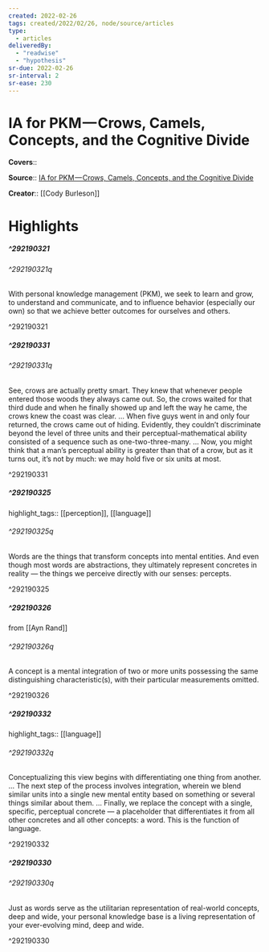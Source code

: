 ```yaml
---
created: 2022-02-26
tags: created/2022/02/26, node/source/articles
type: 
  - articles
deliveredBy: 
  - "readwise"
  - "hypothesis"
sr-due: 2022-02-26
sr-interval: 2
sr-ease: 230
---
```

# IA for PKM — Crows, Camels, Concepts, and the Cognitive Divide

**Covers**:: 

**Source**:: [IA for PKM — Crows, Camels, Concepts, and the Cognitive Divide](https://cody-burleson.medium.com/ia-for-pkm-crows-camels-concepts-and-the-cognitive-divide-7523c0bfa5eb)

**Creator**:: [[Cody Burleson]]

# Highlights
##### ^292190321



###### ^292190321q

With personal knowledge management (PKM), we seek to learn and grow, to understand and communicate, and to influence behavior (especially our own) so that we achieve better outcomes for ourselves and others. 

^292190321

##### ^292190331



###### ^292190331q

See, crows are actually pretty smart. They knew that whenever people entered those woods they always came out. So, the crows waited for that third dude and when he finally showed up and left the way he came, the crows knew the coast was clear. ... When five guys went in and only four returned, the crows came out of hiding. Evidently, they couldn’t discriminate beyond the level of three units and their perceptual-mathematical ability consisted of a sequence such as one-two-three-many. ... Now, you might think that a man’s perceptual ability is greater than that of a crow, but as it turns out, it’s not by much: we may hold five or six units at most. 

^292190331

##### ^292190325

highlight_tags:: [[perception]], [[language]]   

###### ^292190325q

Words are the things that transform concepts into mental entities. And even though most words are abstractions, they ultimately represent concretes in reality — the things we perceive directly with our senses: percepts. 

^292190325

##### ^292190326



from [[Ayn Rand]]  

###### ^292190326q

A concept is a mental integration of two or more units possessing the same distinguishing characteristic(s), with their particular measurements omitted. 

^292190326

##### ^292190332

highlight_tags:: [[language]]   

###### ^292190332q

Conceptualizing this view begins with differentiating one thing from another. ... The next step of the process involves integration, wherein we blend similar units into a single new mental entity based on something or several things similar about them. ... Finally, we replace the concept with a single, specific, perceptual concrete — a placeholder that differentiates it from all other concretes and all other concepts: a word. This is the function of language. 

^292190332

##### ^292190330



###### ^292190330q

Just as words serve as the utilitarian representation of real-world concepts, deep and wide, your personal knowledge base is a living representation of your ever-evolving mind, deep and wide. 

^292190330

